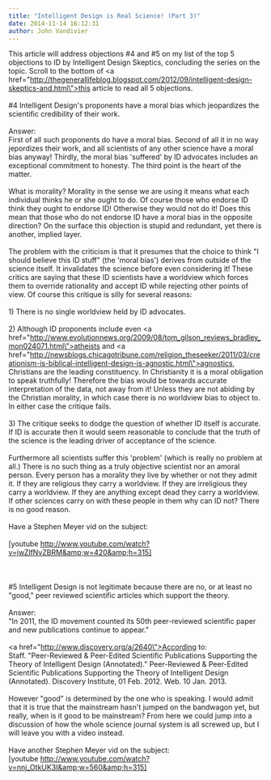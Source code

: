 ```yaml
---
title: "Intelligent Design is Real Science! (Part 3)"
date: 2014-11-14 16:12:31
author: John Vandivier
---
```




This article will address objections #4 and #5 on my list of the top 5 objections to ID by Intelligent Design Skeptics, concluding the series on the topic. Scroll to the bottom of <a href=\"http://thegenerallifeblog.blogspot.com/2012/09/intelligent-design-skeptics-and.html\">this article</a> to read all 5 objections.<br /><br />#4 Intelligent Design's proponents have a moral bias which jeopardizes the scientific credibility of their work.<br /><br />Answer:<br />First of all such proponents do have a moral bias. Second of all it in no way jepordizes their work, and all scientists of any other science have a moral bias anyway! Thirdly, the moral bias 'suffered' by ID advocates includes an exceptional commitment to honesty. The third point is the heart of the matter.<br /><br />What is morality? Morality in the sense we are using it means what each individual thinks he or she ought to do. Of course those who endorse ID think they ought to endorse ID! Otherwise they would not do it! Does this mean that those who do not endorse ID have a moral bias in the opposite direction? On the surface this objection is stupid and redundant, yet there is another, implied layer.<br /><br />The problem with the criticism is that it presumes that the choice to think \"I should believe this ID stuff\" (the 'moral bias') derives from outside of the science itself. It invalidates the science before even considering it! These critics are saying that these ID scientists have a worldview which forces them to override rationality and accept ID while rejecting other points of view. Of course this critique is silly for several reasons:<br /><br />1) There is no single worldview held by ID advocates.<br /><br />2) Although ID proponents include even <a href=\"http://www.evolutionnews.org/2009/08/tom_gilson_reviews_bradley_mon024071.html\">atheists</a> and <a href=\"http://newsblogs.chicagotribune.com/religion_theseeker/2011/03/creationism-is-biblical-intelligent-design-is-agnostic.html\">agnostics</a>, Christians are the leading constituency. In Christianity it is a moral obligation to speak truthfully! Therefore the bias would be towards accurate interpretation of the data, not away from it! Unless they are not abiding by the Christian morality, in which case there is no worldview bias to object to. In either case the critique fails.<br /><br />3) The critique seeks to dodge the question of whether ID itself is accurate. If ID is accurate then it would seem reasonable to conclude that the truth of the science is the leading driver of acceptance of the science.<br /><br />Furthermore all scientists suffer this 'problem' (which is really no problem at all.) There is no such thing as a truly objective scientist nor an amoral person. Every person has a morality they live by whether or not they admit it. If they are religious they carry a worldview. If they are irreligious they carry a worldview. If they are anything except dead they carry a worldview. If other sciences carry on with these people in them why can ID not? There is no good reason.<br /><br />Have a Stephen Meyer vid on the subject:<br /><br />[youtube http://www.youtube.com/watch?v=jwZlfNvZBRM&amp;w=420&amp;h=315]<br /><br /><br /><br />#5 Intelligent Design is not legitimate because there are no, or at least no \"good,\" peer reviewed scientific articles which support the theory.<br /><br />Answer:<br />\"In 2011, the ID movement counted its 50th peer-reviewed scientific paper and new publications continue to appear.\" <br /><br /><a href=\"http://www.discovery.org/a/2640\">According to</a>:<br />Staff. \"Peer-Reviewed &amp; Peer-Edited Scientific Publications Supporting the Theory of Intelligent Design (Annotated).\" Peer-Reviewed &amp; Peer-Edited Scientific Publications Supporting the Theory of Intelligent Design (Annotated). Discovery Institute, 01 Feb. 2012. Web. 10 Jan. 2013.<br /><br />However \"good\" is determined by the one who is speaking. I would admit that it is true that the mainstream hasn't jumped on the bandwagon yet, but really, when is it good to be mainstream? From here we could jump into a discussion of how the whole science journal system is all screwed up, but I will leave you with a video instead.<br /><br />Have another Stephen Meyer vid on the subject:<br />[youtube http://www.youtube.com/watch?v=nnj_OtkUK3I&amp;w=560&amp;h=315]